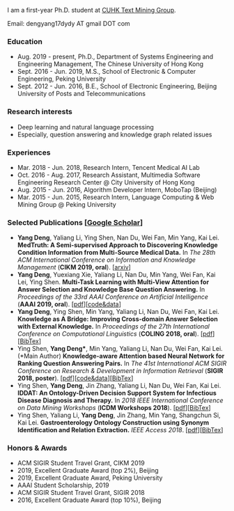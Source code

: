 I am a first-year Ph.D. student at [CUHK Text Mining Group](http://www1.se.cuhk.edu.hk/~textmine/).

Email: dengyang17dydy AT gmail DOT com

### Education
* Aug. 2019 - present, 
Ph.D., Department of Systems Engineering and Engineering Management, The Chinese University of Hong Kong
* Sept. 2016 - Jun. 2019,
M.S., School of Electronic & Computer Engineering, Peking University
* Sept. 2012 - Jun. 2016,
B.E., School of Electronic Engineering, Beijing University of Posts and Telecommunications

### Research interests
* Deep learning and natural language processing
* Especially, question answering and knowledge graph related issues

### Experiences
* Mar. 2018 - Jun. 2018, Research Intern, Tencent Medical AI Lab
* Oct. 2016 - Aug. 2017, Research Assistant, Multimedia Software Engineering Research Center @ City University of Hong Kong 
* Aug. 2015 - Jun. 2016, Algorithm Developer Intern, MoboTap (Beijing)
* Mar. 2015 - Jun. 2015, Research Intern, Language Computing & Web Mining Group @ Peking University

### Selected Publications [[Google Scholar](https://scholar.google.com.hk/citations?hl=zh-CN&user=OshWT3UAAAAJ)]
* **Yang Deng**, Yaliang Li, Ying Shen, Nan Du, Wei Fan, Min Yang, Kai Lei. **MedTruth: A Semi-supervised Approach to Discovering Knowledge Condition Information from Multi-Source Medical Data.** In _The 28th ACM International Conference on Information and Knowledge Management_ (**CIKM 2019, oral**). [[arxiv](https://arxiv.org/abs/1809.10404)] 
* **Yang Deng**, Yuexiang Xie, Yaliang Li, Nan Du, Min Yang, Wei Fan, Kai Lei, Ying Shen. **Multi-Task Learning with Multi-View Attention for Answer Selection and Knowledge Base Question Answering.** In _Proceedings of the 33rd AAAI Conference on Artificial Intelligence_ (**AAAI 2019, oral**). [[pdf](https://aaai.org/ojs/index.php/AAAI/article/view/4593)][[code&data](https://github.com/dengyang17/MTQA)]
* **Yang Deng**, Ying Shen, Min Yang, Yaliang Li, Nan Du, Wei Fan, Kai Lei. **Knowledge as A Bridge: Improving Cross-domain Answer Selection with External Knowledge.** In _Proceedings of the 27th International Conference on Computational Linguistics_ (**COLING 2018, oral**). [[pdf](http://aclweb.org/anthology/C18-1279)][[BibTex](https://aclanthology.info/papers/C18-1279/c18-1279.bib)]
* Ying Shen, **Yang Deng\***, Min Yang, Yaliang Li, Nan Du, Wei Fan, Kai Lei. (\*Main Author) **Knowledge-aware Attention based Neural Network for Ranking Question Answering Pairs.** In _The 41st International ACM SIGIR Conference on Research & Development in Information Retrieval_ (**SIGIR 2018, poster**). [[pdf](https://dl.acm.org/citation.cfm?doid=3209978.3210081)][[code&data](https://github.com/dengyang17/kablstm)][[BibTex](https://dl.acm.org/citation.cfm?doid=3209978.3210081)]
* Ying Shen, **Yang Deng**, Jin Zhang, Yaliang Li, Nan Du, Wei Fan, Kai Lei. **IDDAT: An Ontology-Driven Decision Support System for Infectious Disease Diagnosis and Therapy.** In _2018 IEEE International Conference on Data Mining Workshops_ (**ICDM Workshops 2018**). [[pdf](https://ieeexplore.ieee.org/stamp/stamp.jsp?tp=&arnumber=8637479)][[BibTex](https://dblp.uni-trier.de/rec/bibtex/conf/icdm/ShenDZLDFYL18)]
* Ying Shen, Yaliang Li, **Yang Deng**, Jin Zhang, Min Yang, Shangchun Si, Kai Lei. **Gastroenterology Ontology Construction using Synonym Identification and Relation Extraction.** _IEEE Access 2018_. [[pdf](https://ieeexplore.ieee.org/stamp/stamp.jsp?tp=&arnumber=8425033)][[BibTex](https://dblp.uni-trier.de/rec/bibtex/journals/access/ShenLDZYCSL18)]

### Honors & Awards
*	ACM SIGIR Student Travel Grant, CIKM 2019 
*	2019, Excellent Graduate Award (top 2%), Beijing 
*	2019, Excellent Graduate Award, Peking University
*	AAAI Student Scholarship, 2019
*	ACM SIGIR Student Travel Grant, SIGIR 2018 
*	2016, Excellent Graduate Award (top 10%), Beijing 

